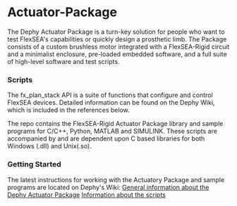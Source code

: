 # Actuator-Package

The Dephy Actuator Package is a turn-key solution for people who want to test FlexSEA's capabilities or quickly design a prosthetic limb. The Package consists of a custom brushless motor integrated with a FlexSEA-Rigid circuit and a minimalist enclosure, pre-loaded embedded software, and a full suite of high-level software and test scripts.

### Scripts
The fx_plan_stack API is a suite of functions that configure and control FlexSEA devices. Detailed information can be found on the Dephy Wiki, which is included in the references below.

The repo contains the FlexSEA-Rigid Actuator Package library and sample programs for C/C++, Python, MATLAB and SIMULINK. These scripts are accompanied by and are dependent upon C based libraries for both Windows (.dll) and Unix(.so). 

### Getting Started
The latest instructions for working with the Actuatory Package and sample programs are located on Dephy's Wiki:
[General information about the Dephy Actuator Package](http://dephy.com/wiki/flexsea/doku.php?id=dephyactpack)
[Information about the scripts](http://dephy.com/wiki/flexsea/doku.php?id=scripts)